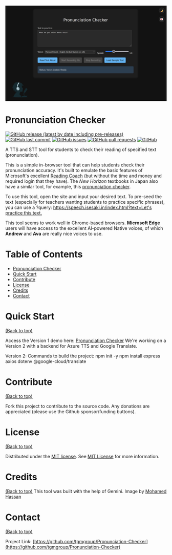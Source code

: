![Pronunciation Checker](https://github.com/tgmgroup/Pronunciation-Checker/blob/main/assets/images/pronunciation-checker-xl.png) 

# Pronunciation Checker

[![GitHub release (latest by date including pre-releases)](https://img.shields.io/github/v/release/tgmgroup/Pronunciation-Checker?include_prereleases)](https://img.shields.io/github/v/release/tgmgroup/Pronunciation-Checker?include_prereleases)
[![GitHub last commit](https://img.shields.io/github/last-commit/tgmgroup/Pronunciation-Checker)](https://img.shields.io/github/last-commit/tgmgroup/Pronunciation-Checker)
[![GitHub issues](https://img.shields.io/github/issues-raw/tgmgroup/Pronunciation-Checker)](https://img.shields.io/github/issues-raw/tgmgroup/Pronunciation-Checker)
[![GitHub pull requests](https://img.shields.io/github/issues-pr/tgmgroup/Pronunciation-Checker)](https://img.shields.io/github/issues-pr/tgmgroup/Pronunciation-Checker)
[![GitHub](https://img.shields.io/github/license/tgmgroup/Pronunciation-Checker)](https://img.shields.io/github/license/tgmgroup/Pronunciation-Checker)

A TTS and STT tool for students to check their reading of specified text (pronunciation). 

This is a simple in-browser tool that can help students check their pronunciation accuracy. It's built to emulate the basic features of Microsoft's excellent [Reading Coach](https://coach.microsoft.com "Reading Coach") (but without the time and money and required login that they have). The *New Horizon* textbooks in Japan also have a similar tool, for example, this [pronunciation checker](https://sw101.tsho.jp/nh-pronunciation-/index.html?g=1&ks=41).

To use this tool, open the site and input your desired text. To pre-seed the text (especially for teachers wanting students to practice specific phrases), you can use a ?query: [https://speech.isesaki.in/index.html?text=Let's practice this text.](https://speech.isesaki.in/index.html?text=Let%27s%20practice%20this%20text.) 

This tool seems to work well in Chrome-based browsers. **Microsoft Edge** users will have access to the excellent AI-powered Native voices, of which **Andrew** and **Ava** are really nice voices to use.

# Table of Contents
- [Pronunciation Checker](#pronunciation-checker)
- [Quick Start](#quick-start)
- [Contribute](#contribute)
- [License](#license)
- [Credits](#credits)
- [Contact](#contact)

# Quick Start
[(Back to top)](#table-of-contents)

Access the Version 1 demo here: [Pronunciation Checker](https://tgmgroup.github.io/Pronunciation-Checker/)
We're working on a Version 2 with a backend for Azure TTS and Google Translate.

Version 2:
Commands to build the project:
npm init -y
npm install express axios dotenv @google-cloud/translate

# Contribute
[(Back to top)](#table-of-contents)

Fork this project to contribute to the source code.
Any donations are appreciated (please use the Github sponsor/funding buttons).

# License
[(Back to top)](#table-of-contents)

Distributed under the [MIT license](./LICENSE). See [MIT License](https://opensource.org/licenses/MIT) for more information.

# Credits
[(Back to top)](#table-of-contents)
This tool was built with the help of Gemini. Image by [Mohamed Hassan](https://unsplash.com/illustrations/a-person-is-recording-with-a-microphone-and-headphones-Oh3p6Wu3OOE "Mohamed Hassan on Unsplash")

# Contact
[(Back to top)](#table-of-contents)

Project Link: [https://github.com/tgmgroup/Pronunciation-Checker](https://github.com/tgmgroup/Pronunciation-Checker)
